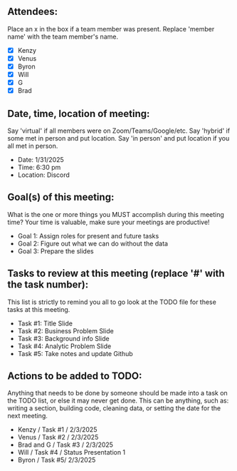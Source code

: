 ## Attendees:  
Place an x in the box if a team member was present. Replace 'member name' with the team member's name.    
- [x] Kenzy
- [x] Venus
- [x] Byron
- [x] Will
- [x] G
- [x] Brad

## Date, time, location of meeting:
Say 'virtual' if all members were on Zoom/Teams/Google/etc. Say 'hybrid' if some met in person and put location. Say 'in person' and put location if you all met in person.
- Date: 1/31/2025  
- Time: 6:30 pm
- Location: Discord

## Goal(s) of this meeting:  
What is the one or more things you MUST accomplish during this meeting time? Your time is valuable, make sure your meetings are productive!  
- Goal 1: Assign roles for present and future tasks
- Goal 2: Figure out what we can do without the data
- Goal 3: Prepare the slides

## Tasks to review at this meeting (replace '#' with the task number):
This list is strictly to remind you all to go look at the TODO file for these tasks at this meeting.
- Task #1: Title Slide
- Task #2: Business Problem Slide
- Task #3: Background info Slide
- Task #4: Analytic Problem Slide
- Task #5: Take notes and update Github

## Actions to be added to TODO:
Anything that needs to be done by someone should be made into a task on the TODO list, or else it may never get done. This can be anything, such as: writing a section, building code, cleaning data, or setting the date for the next meeting.
- Kenzy / Task #1 / 2/3/2025 
- Venus / Task #2 / 2/3/2025
- Brad and G / Task #3 / 2/3/2025
- Will / Task #4 / Status Presentation 1
- Byron / Task #5/ 2/3/2025
